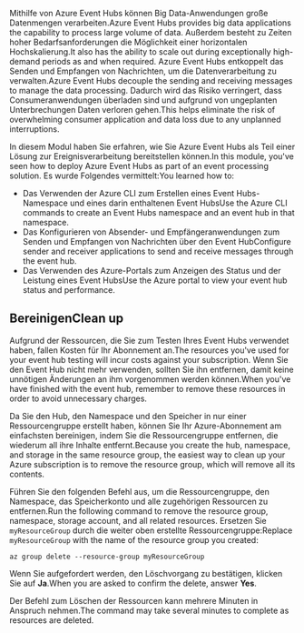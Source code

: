 <span data-ttu-id="e0829-101">Mithilfe von Azure Event Hubs können Big Data-Anwendungen große Datenmengen verarbeiten.</span><span class="sxs-lookup"><span data-stu-id="e0829-101">Azure Event Hubs provides big data applications the capability to process large volume of data.</span></span> <span data-ttu-id="e0829-102">Außerdem besteht zu Zeiten hoher Bedarfsanforderungen die Möglichkeit einer horizontalen Hochskalierung.</span><span class="sxs-lookup"><span data-stu-id="e0829-102">It also has the ability to scale out during exceptionally high- demand periods as and when required.</span></span> <span data-ttu-id="e0829-103">Azure Event Hubs entkoppelt das Senden und Empfangen von Nachrichten, um die Datenverarbeitung zu verwalten.</span><span class="sxs-lookup"><span data-stu-id="e0829-103">Azure Event Hubs decouple the sending and receiving messages to manage the data processing.</span></span> <span data-ttu-id="e0829-104">Dadurch wird das Risiko verringert, dass Consumeranwendungen überladen sind und aufgrund von ungeplanten Unterbrechungen Daten verloren gehen.</span><span class="sxs-lookup"><span data-stu-id="e0829-104">This helps eliminate the risk of overwhelming consumer application and data loss due to any unplanned interruptions.</span></span>

<span data-ttu-id="e0829-105">In diesem Modul haben Sie erfahren, wie Sie Azure Event Hubs als Teil einer Lösung zur Ereignisverarbeitung bereitstellen können.</span><span class="sxs-lookup"><span data-stu-id="e0829-105">In this module, you've seen how to deploy Azure Event Hubs as part of an event processing solution.</span></span> <span data-ttu-id="e0829-106">Es wurde Folgendes vermittelt:</span><span class="sxs-lookup"><span data-stu-id="e0829-106">You learned how to:</span></span>

- <span data-ttu-id="e0829-107">Das Verwenden der Azure CLI zum Erstellen eines Event Hubs-Namespace und eines darin enthaltenen Event Hubs</span><span class="sxs-lookup"><span data-stu-id="e0829-107">Use the Azure CLI commands to create an Event Hubs namespace and an event hub in that namespace.</span></span> 
- <span data-ttu-id="e0829-108">Das Konfigurieren von Absender- und Empfängeranwendungen zum Senden und Empfangen von Nachrichten über den Event Hub</span><span class="sxs-lookup"><span data-stu-id="e0829-108">Configure sender and receiver applications to send and receive messages through the event hub.</span></span>
- <span data-ttu-id="e0829-109">Das Verwenden des Azure-Portals zum Anzeigen des Status und der Leistung eines Event Hubs</span><span class="sxs-lookup"><span data-stu-id="e0829-109">Use the Azure portal to view your event hub status and performance.</span></span>

## <a name="clean-up"></a><span data-ttu-id="e0829-110">Bereinigen</span><span class="sxs-lookup"><span data-stu-id="e0829-110">Clean up</span></span> 
<!---TODO: Update for sandbox?--->

<span data-ttu-id="e0829-111">Aufgrund der Ressourcen, die Sie zum Testen Ihres Event Hubs verwendet haben, fallen Kosten für Ihr Abonnement an.</span><span class="sxs-lookup"><span data-stu-id="e0829-111">The resources you've used for your event hub testing will incur costs against your subscription.</span></span> <span data-ttu-id="e0829-112">Wenn Sie den Event Hub nicht mehr verwenden, sollten Sie ihn entfernen, damit keine unnötigen Änderungen an ihm vorgenommen werden können.</span><span class="sxs-lookup"><span data-stu-id="e0829-112">When you've have finished with the event hub, remember to remove these resources in order to avoid unnecessary charges.</span></span>

<span data-ttu-id="e0829-113">Da Sie den Hub, den Namespace und den Speicher in nur einer Ressourcengruppe erstellt haben, können Sie Ihr Azure-Abonnement am einfachsten bereinigen, indem Sie die Ressourcengruppe entfernen, die wiederum all ihre Inhalte entfernt.</span><span class="sxs-lookup"><span data-stu-id="e0829-113">Because you create the hub, namespace, and storage in the same resource group, the easiest way to clean up your Azure subscription is to remove the resource group, which will remove all its contents.</span></span> 

<span data-ttu-id="e0829-114">Führen Sie den folgenden Befehl aus, um die Ressourcengruppe, den Namespace, das Speicherkonto und alle zugehörigen Ressourcen zu entfernen.</span><span class="sxs-lookup"><span data-stu-id="e0829-114">Run the following command to remove the resource group, namespace, storage account, and all related resources.</span></span> <span data-ttu-id="e0829-115">Ersetzen Sie `myResourceGroup` durch die weiter oben erstellte Ressourcengruppe:</span><span class="sxs-lookup"><span data-stu-id="e0829-115">Replace `myResourceGroup` with the name of the resource group you created:</span></span>

```azurecli
az group delete --resource-group myResourceGroup
```

<span data-ttu-id="e0829-116">Wenn Sie aufgefordert werden, den Löschvorgang zu bestätigen, klicken Sie auf **Ja**.</span><span class="sxs-lookup"><span data-stu-id="e0829-116">When you are asked to confirm the delete, answer **Yes**.</span></span>

<span data-ttu-id="e0829-117">Der Befehl zum Löschen der Ressourcen kann mehrere Minuten in Anspruch nehmen.</span><span class="sxs-lookup"><span data-stu-id="e0829-117">The command may take several minutes to complete as resources are deleted.</span></span>
